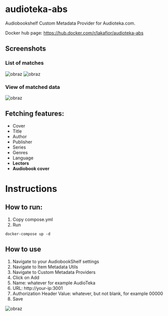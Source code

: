 # audioteka-abs
Audiobookshelf Custom Metadata Provider for Audioteka.com. 

Docker hub page: https://hub.docker.com/r/lakafior/audioteka-abs

## Screenshots

### List of matches
![obraz](https://github.com/user-attachments/assets/411b5897-38cf-4c31-bb1c-4b4dfb62d02c)
![obraz](https://github.com/user-attachments/assets/d470bb59-9d42-4c32-a65c-2f14b81cc71b)


### View of matched data
![obraz](https://github.com/user-attachments/assets/5fd7bc59-e43a-497d-adb6-a4563b217a36)

## Fetching features:
- Cover
- Title
- Author
- Publisher
- Series
- Genres
- Language
- **Lectors**
- **Audiobook cover**

# Instructions

## How to run:
1. Copy compose.yml
2. Run
```
docker-compose up -d
```

## How to use
1. Navigate to your AudiobookShelf settings
2. Navigate to Item Metadata Utils
3. Navigate to Custom Metadata Providers
4. Click on Add
5. Name: whatever for example AudioTeka
6. URL: http://your-ip:3001
7. Authorization Header Value: whatever, but not blank, for example 00000
8. Save

![obraz](https://github.com/user-attachments/assets/39ab7936-0b48-4a61-b418-840d02855522)

